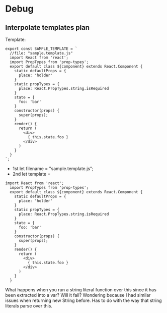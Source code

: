 # Debug

## Interpolate templates plan

Template:

```
export const SAMPLE_TEMPLATE = `
  //file: "sample.template.js"
  import React from 'react';
  import PropTypes from 'prop-types';
  export default class ${component} extends React.Component {
    static defaultProps = {
      place: 'holder'
    }
    static propTypes = {
      place: React.PropTypes.string.isRequired
    }
    state = {
      foo: 'bar'
    }
    constructor(props) {
      super(props);
    }
    render() {
      return (
        <div>
          { this.state.foo }
        </div>
      )
    }
  }
`;
```

* 1st let filename = "sample.template.js";
* 2nd let template =

```
import React from 'react';
  import PropTypes from 'prop-types';
  export default class ${component} extends React.Component {
    static defaultProps = {
      place: 'holder'
    }
    static propTypes = {
      place: React.PropTypes.string.isRequired
    }
    state = {
      foo: 'bar'
    }
    constructor(props) {
      super(props);
    }
    render() {
      return (
        <div>
          { this.state.foo }
        </div>
      )
    }
  }
```

What happens when you run a string literal function over this since it has been extracted into a var? Will it fail? Wondering because I had similar issues when returning new String before. Has to do with the way that string literals parse over this.
